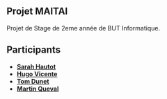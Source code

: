 ## Projet MAITAI

Projet de Stage de 2eme année de BUT Informatique.

## Participants
- [**Sarah Hautot** ](https://github.com/SarahHAUTOT)
- [**Hugo Vicente** ](https://github.com/VicenteHugo)
- [**Tom Dunet**    ]()
- [**Martin Queval**]()

